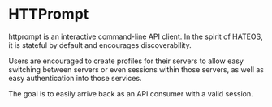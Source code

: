 # HTTPrompt

httprompt is an interactive command-line API client. In the spirit of HATEOS, it is stateful by default and encourages discoverability.

Users are encouraged to create profiles for their servers to allow easy switching between servers or even sessions within those servers, as well as easy authentication into those services.

The goal is to easily arrive back as an API consumer with a valid session.
